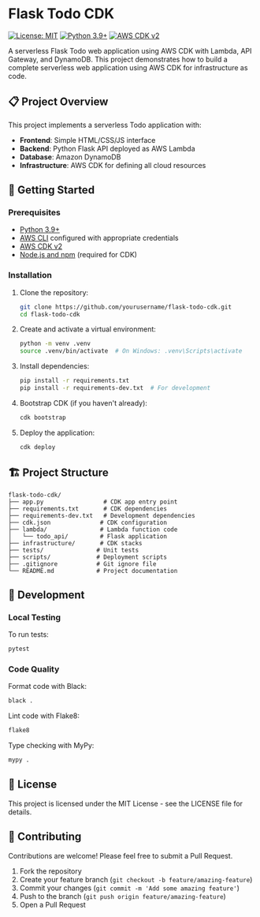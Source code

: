 # Flask Todo CDK

[![License: MIT](https://img.shields.io/badge/License-MIT-yellow.svg)](https://opensource.org/licenses/MIT)
[![Python 3.9+](https://img.shields.io/badge/python-3.9+-blue.svg)](https://www.python.org/downloads/)
[![AWS CDK v2](https://img.shields.io/badge/AWS%20CDK-v2-orange)](https://docs.aws.amazon.com/cdk/v2/guide/home.html)

A serverless Flask Todo web application using AWS CDK with Lambda, API Gateway, and DynamoDB. This project demonstrates how to build a complete serverless web application using AWS CDK for infrastructure as code.

## 📋 Project Overview

This project implements a serverless Todo application with:

- **Frontend**: Simple HTML/CSS/JS interface
- **Backend**: Python Flask API deployed as AWS Lambda
- **Database**: Amazon DynamoDB
- **Infrastructure**: AWS CDK for defining all cloud resources

## 🚀 Getting Started

### Prerequisites

- [Python 3.9+](https://www.python.org/downloads/)
- [AWS CLI](https://aws.amazon.com/cli/) configured with appropriate credentials
- [AWS CDK v2](https://docs.aws.amazon.com/cdk/v2/guide/getting_started.html)
- [Node.js and npm](https://nodejs.org/) (required for CDK)

### Installation

1. Clone the repository:
   ```bash
   git clone https://github.com/yourusername/flask-todo-cdk.git
   cd flask-todo-cdk
   ```

2. Create and activate a virtual environment:
   ```bash
   python -m venv .venv
   source .venv/bin/activate  # On Windows: .venv\Scripts\activate
   ```

3. Install dependencies:
   ```bash
   pip install -r requirements.txt
   pip install -r requirements-dev.txt  # For development
   ```

4. Bootstrap CDK (if you haven't already):
   ```bash
   cdk bootstrap
   ```

5. Deploy the application:
   ```bash
   cdk deploy
   ```

## 🏗️ Project Structure

```
flask-todo-cdk/
├── app.py                 # CDK app entry point
├── requirements.txt       # CDK dependencies
├── requirements-dev.txt   # Development dependencies
├── cdk.json              # CDK configuration
├── lambda/               # Lambda function code
│   └── todo_api/         # Flask application
├── infrastructure/       # CDK stacks
├── tests/               # Unit tests
├── scripts/             # Deployment scripts
├── .gitignore           # Git ignore file
└── README.md            # Project documentation
```

## 🧪 Development

### Local Testing

To run tests:
```bash
pytest
```

### Code Quality

Format code with Black:
```bash
black .
```

Lint code with Flake8:
```bash
flake8
```

Type checking with MyPy:
```bash
mypy .
```

## 📝 License

This project is licensed under the MIT License - see the LICENSE file for details.

## 🤝 Contributing

Contributions are welcome! Please feel free to submit a Pull Request.

1. Fork the repository
2. Create your feature branch (`git checkout -b feature/amazing-feature`)
3. Commit your changes (`git commit -m 'Add some amazing feature'`)
4. Push to the branch (`git push origin feature/amazing-feature`)
5. Open a Pull Request
